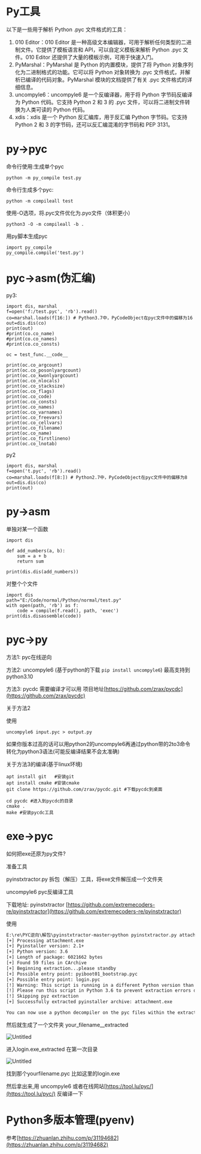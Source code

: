 # Py工具

以下是一些用于解析 Python .pyc 文件格式的工具：

1. 010 Editor：010 Editor 是一种高级文本编辑器，可用于解析任何类型的二进制文件。它提供了模板语言和 API，可以自定义模板来解析 Python .pyc 文件。010 Editor 还提供了大量的模板示例，可用于快速入门。
2. PyMarshal：PyMarshal 是 Python 的内置模块，提供了将 Python 对象序列化为二进制格式的功能。它可以将 Python 对象转换为 .pyc 文件格式，并解析已编译的代码对象。PyMarshal 模块的文档提供了有关 .pyc 文件格式的详细信息。
3. uncompyle6：uncompyle6 是一个反编译器，用于将 Python 字节码反编译为 Python 代码。它支持 Python 2 和 3 的 .pyc 文件，可以将二进制文件转换为人类可读的 Python 代码。
4. xdis：xdis 是一个 Python 反汇编库，用于反汇编 Python 字节码。它支持 Python 2 和 3 的字节码，还可以反汇编混淆的字节码和 PEP 3131。

# py->pyc

命令行使用:生成单个pyc

```
python -m py_compile test.py
```

命令行生成多个pyc:

```
python -m compileall test
```

使用-O选项，将.pyc文件优化为.pyo文件（体积更小）

```
python3 -O -m compileall -b .
```

用py脚本生成pyc

```
import py_compile
py_compile.compile('test.py')
```

# pyc->asm(伪汇编)

py3:

```
import dis, marshal
f=open('f:/test.pyc', 'rb').read()
co=marshal.loads(f[16:]) # Python3.7中，PyCodeObject在pyc文件中的偏移为16
out=dis.dis(co)
print(out)
#print(co.co_name)
#print(co.co_names)
#print(co.co_consts)

```

```
oc = test_func.__code__

print(oc.co_argcount)
print(oc.co_posonlyargcount)
print(oc.co_kwonlyargcount)
print(oc.co_nlocals)
print(oc.co_stacksize)
print(oc.co_flags)
print(oc.co_code)
print(oc.co_consts)
print(oc.co_names)
print(oc.co_varnames)
print(oc.co_freevars)
print(oc.co_cellvars)
print(oc.co_filename)
print(oc.co_name)
print(oc.co_firstlineno)
print(oc.co_lnotab)
```

py2

```
import dis, marshal
f=open('t.pyc', 'rb').read()
co=marshal.loads(f[8:]) # Python2.7中，PyCodeObject在pyc文件中的偏移为8
out=dis.dis(co)
print(out)
```

# py->asm

单独对某一个函数

```
import dis

def add_numbers(a, b):
    sum = a + b
    return sum

print(dis.dis(add_numbers))

```

对整个个文件

```
import dis
path="E:/Code/normal/Python/normal/test.py"
with open(path, 'rb') as f:
    code = compile(f.read(), path, 'exec')
print(dis.disassemble(code))

```

# pyc->py

方法1: pyc在线逆向

方法2: uncompyle6  (基于python的下载 `pip install uncompyle6`) 最高支持到python3.10

方法3: pycdc 需要编译才可以用 项目地址[https://github.com/zrax/pycdc](https://github.com/zrax/pycdc)

关于方法2

使用

```
uncompyle6 input.pyc > output.py
```

如果你版本过高的话可以用python2的uncompyle6再通过python带的2to3命令转化为python3语法(可能反编译结果不会太准确)

关于方法3的编译(基于linux环境)

```
apt install git   #安装git
apt install cmake #安装cmake
git clone https://github.com/zrax/pycdc.git #下载pycdc到桌面

cd pycdc #进入到pycdc的目录
cmake .
make #安装pycdc工具
```

# exe->pyc

如何把exe还原为py文件?

准备工具

pyinstxtractor.py 				拆包（解压）工具，将exe文件解压成一个文件夹

uncompyle6 					pyc反编译工具

下载地址: pyinstxtractor [https://github.com/extremecoders-re/pyinstxtractor](https://github.com/extremecoders-re/pyinstxtractor)

使用

```bash
E:\re\PYC逆向\解包\pyinstxtractor-master>python pyinstxtractor.py attachment.exe
[+] Processing attachment.exe
[+] Pyinstaller version: 2.1+
[+] Python version: 3.6
[+] Length of package: 6021662 bytes
[+] Found 59 files in CArchive
[+] Beginning extraction...please standby
[+] Possible entry point: pyiboot01_bootstrap.pyc
[+] Possible entry point: login.pyc
[!] Warning: This script is running in a different Python version than the one used to build the executable.
[!] Please run this script in Python 3.6 to prevent extraction errors during unmarshalling
[!] Skipping pyz extraction
[+] Successfully extracted pyinstaller archive: attachment.exe

You can now use a python decompiler on the pyc files within the extracted directory
```

然后就生成了一个文件夹 your_filename__extracted

![Untitled](Py%E5%B7%A5%E5%85%B7%2079db713cb2c84f47aa8db03a8125a891/Untitled.png)

进入login.exe_extracted 在第一次目录

![Untitled](Py%E5%B7%A5%E5%85%B7%2079db713cb2c84f47aa8db03a8125a891/Untitled%201.png)

找到那个yourfilename.pyc 比如这里的login.exe

然后拿出来,用 uncompyle6 或者在线网站[https://tool.lu/pyc/](https://tool.lu/pyc/) 反编译一下

# Python多版本管理(pyenv)

参考[https://zhuanlan.zhihu.com/p/31194682](https://zhuanlan.zhihu.com/p/31194682)